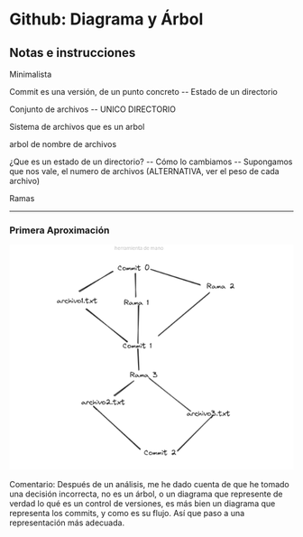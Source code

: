 # Github: Diagrama y Árbol

Notas e instrucciones
---
Minimalista

Commit es una versión, de un punto concreto -- Estado de un directorio

Conjunto de archivos -- UNICO DIRECTORIO

Sistema de archivos que es un arbol

arbol de nombre de archivos

¿Que es un estado de un directorio? --  Cómo lo cambiamos -- Supongamos que nos vale, el numero de archivos (ALTERNATIVA, ver el peso de cada archivo)

Ramas

---

### Primera Aproximación
 
![Texto alternativo](Src/Aproximacion.png)

Comentario: Después de un análisis, me he dado cuenta de que he tomado una decisión incorrecta, no es un árbol, o un diagrama que represente de verdad lo qué es un control de versiones, es más bien un diagrama que representa los commits, y como es su flujo. Así que paso a una representación más adecuada.